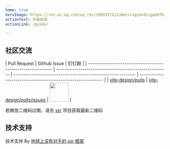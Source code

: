 ```yaml
---
home: true  
heroImage: https://res.wx.qq.com/op_res/S9EX937Iy1Jmmtrs1gu4x0LzgqdeTUJkjepPbZ17ZVbL4dyFBExroSf10cZ7ymdo  
actionText: 开始阅读  
actionLink: /guide/  

---
```


## 社区交流

| Pull Request                                                | Github Issue                                            | 钉钉群                                                                                                       |
| ------------------------------------------------------------ | ------------------------------------------------------- | ------------------------------------------------------------ | ------------------------------------------------------------ |
| [vite-design/pulls](https://github.com/zhangyuang/vite-design/pulls) | [vite-design/pulls/issues](https://github.com/zhangyuang/vite-design/issues) | <img src="https://res.wx.qq.com/op_res/rrhdxU0o2yUdgTjwgkAgO-CSFV-lArvMYzWzxl2SuvnKkcWECv7SXswEYjk2pPcDcL43r0kz_MIp_fsxPPqQ2Q" width="60" /> |


若微信二维码过期，请去 [ssr](https://github.com/ykfe/ssr) 项目获取最新二维码


## 技术支持

技术支持 By [地球上没有对手的 ssr 框架](https://github.com/ykfe/ssr)